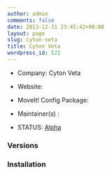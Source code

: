 ```yaml
---
author: admin
comments: false
date: 2013-12-31 23:45:42+00:00
layout: page
slug: cyton-veta
title: Cyton Veta
wordpress_id: 521
---
```



	
  * Company: Cyton Veta

	
  * Website:

	
  * MoveIt! Config Package: 

	
  * Maintainer(s) :

	
  * STATUS: [Alpha](/about/moveit-status#legend)




### Versions








### Installation






